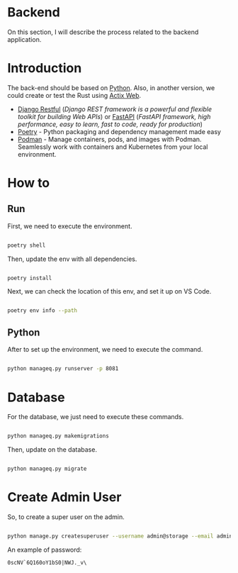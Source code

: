 # Backend

On this section, I will describe the process related to the backend application.

# Introduction

The back-end should be based on [Python](https://www.python.org/). Also, in another version, we could create or test the Rust using [Actix Web](https://actix.rs/).

- [Django Restful](https://www.django-rest-framework.org/) (*Django REST framework is a powerful and flexible toolkit for building Web APIs*) or [FastAPI](https://fastapi.tiangolo.com/) (*FastAPI framework, high performance, easy to learn, fast to code, ready for production*)
- [Poetry](https://python-poetry.org/) - Python packaging and dependency management made easy
- [Podman](https://podman.io/) - Manage containers, pods, and images with Podman. Seamlessly work with containers and Kubernetes from your local environment.

# How to

## Run

First, we need to execute the environment.

```bash

poetry shell

```

Then, update the env with all dependencies.

```shell

poetry install

```

Next, we can check the location of this env, and set it up on VS Code.

```bash

poetry env info --path

```

## Python

After to set up the environment, we need to execute the command.

```bash

python manageq.py runserver -p 8081

```

# Database

For the database, we just need to execute these commands.

```bash

python manageq.py makemigrations

```
Then, update on the database.

```bash

python manageq.py migrate

```

# Create Admin User

So, to create a super user on the admin.

```bash

python manage.py createsuperuser --username admin@storage --email admin@storage.com

```

An example of password:

```
0scNV`6Q160oY1bS0|NWJ._v\
```
